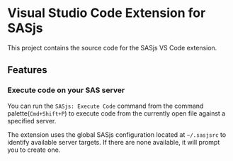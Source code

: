 # Visual Studio Code Extension for SASjs

This project contains the source code for the SASjs VS Code extension.

## Features

### Execute code on your SAS server

You can run the `SASjs: Execute Code` command from the command palette(`Cmd+Shift+P`) to execute code from the currently open file against a specified server.

The extension uses the global SASjs configuration located at `~/.sasjsrc` to identify available server targets. If there are none available, it will prompt you to create one.
